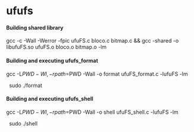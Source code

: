 # ufufs

#### Building shared library
gcc -c -Wall -Werror -fpic ufuFS.c bloco.c bitmap.c && gcc -shared -o libufuFS.so ufuFS.o bloco.o bitmap.o -lm

#### Building and executing ufufs_format
gcc -L$PWD -Wl,-rpath=$PWD -Wall -o format ufuFS_format.c -lufuFS -lm


&nbsp;
sudo ./format

#### Building and executing ufufs_shell
gcc -L$PWD -Wl,-rpath=$PWD -Wall -o shell ufuFS_shell.c -lufuFS -lm


&nbsp;
sudo ./shell

